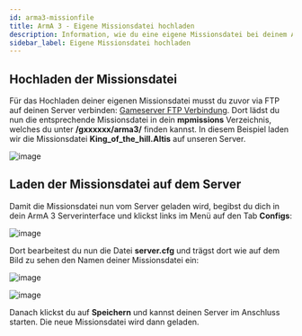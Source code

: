 ```yaml
---
id: arma3-missionfile
title: ArmA 3 - Eigene Missionsdatei hochladen
description: Information, wie du eine eigene Missionsdatei bei deinem Arma 3 Server von ZAP-Hosting hinzufügen kannst - ZAP-Hosting.com Dokumentation
sidebar_label: Eigene Missionsdatei hochladen
---
```



## Hochladen der Missionsdatei

Für das Hochladen deiner eigenen Missionsdatei musst du zuvor via FTP auf deinen Server verbinden: [Gameserver FTP Verbindung](gameserver-ftpaccess.md).
Dort lädst du nun die entsprechende Missionsdatei in dein **mpmissions** Verzeichnis, welches du unter **/gxxxxxx/arma3/** finden kannst.
In diesem Beispiel laden wir die Missionsdatei **King_of_the_hill.Altis** auf unseren Server.

![image](https://user-images.githubusercontent.com/26007280/189677600-bbe00c3a-0be6-4c2f-9bf5-eeb166b3c4dc.png)


## Laden der Missionsdatei auf dem Server

Damit die Missionsdatei nun vom Server geladen wird, begibst du dich in dein ArmA 3 Serverinterface und klickst links im Menü auf den Tab **Configs**:

![image](https://user-images.githubusercontent.com/26007280/189677626-8f5acdde-5f0e-4ea5-8d5d-c02282e72f9e.png)

Dort bearbeitest du nun die Datei **server.cfg** und trägst dort wie auf dem Bild zu sehen den Namen deiner Missionsdatei ein: 

![image](https://user-images.githubusercontent.com/26007280/189677658-39048ff6-1559-4c91-9166-7e745ff553e3.png)

![image](https://user-images.githubusercontent.com/26007280/189677779-ad8ff2e4-c2f3-49ed-9a69-c9f6d0ea50f7.png)

Danach klickst du auf **Speichern** und kannst deinen Server im Anschluss starten. Die neue Missionsdatei wird dann geladen.